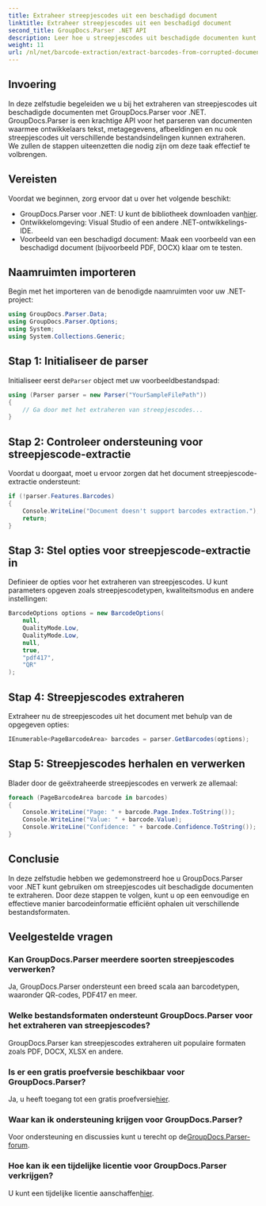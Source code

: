```yaml
---
title: Extraheer streepjescodes uit een beschadigd document
linktitle: Extraheer streepjescodes uit een beschadigd document
second_title: GroupDocs.Parser .NET API
description: Leer hoe u streepjescodes uit beschadigde documenten kunt extraheren met GroupDocs.Parser voor .NET. Uitgebreide tutorial met stapsgewijze instructies.
weight: 11
url: /nl/net/barcode-extraction/extract-barcodes-from-corrupted-document/
---
```

## Invoering
In deze zelfstudie begeleiden we u bij het extraheren van streepjescodes uit beschadigde documenten met GroupDocs.Parser voor .NET. GroupDocs.Parser is een krachtige API voor het parseren van documenten waarmee ontwikkelaars tekst, metagegevens, afbeeldingen en nu ook streepjescodes uit verschillende bestandsindelingen kunnen extraheren. We zullen de stappen uiteenzetten die nodig zijn om deze taak effectief te volbrengen.
## Vereisten
Voordat we beginnen, zorg ervoor dat u over het volgende beschikt:
-  GroupDocs.Parser voor .NET: U kunt de bibliotheek downloaden van[hier](https://releases.groupdocs.com/parser/net/).
- Ontwikkelomgeving: Visual Studio of een andere .NET-ontwikkelings-IDE.
- Voorbeeld van een beschadigd document: Maak een voorbeeld van een beschadigd document (bijvoorbeeld PDF, DOCX) klaar om te testen.

## Naamruimten importeren
Begin met het importeren van de benodigde naamruimten voor uw .NET-project:
```csharp
using GroupDocs.Parser.Data;
using GroupDocs.Parser.Options;
using System;
using System.Collections.Generic;
```
## Stap 1: Initialiseer de parser
 Initialiseer eerst de`Parser` object met uw voorbeeldbestandspad:
```csharp
using (Parser parser = new Parser("YourSampleFilePath"))
{
    // Ga door met het extraheren van streepjescodes...
}
```
## Stap 2: Controleer ondersteuning voor streepjescode-extractie
Voordat u doorgaat, moet u ervoor zorgen dat het document streepjescode-extractie ondersteunt:
```csharp
if (!parser.Features.Barcodes)
{
    Console.WriteLine("Document doesn't support barcodes extraction.");
    return;
}
```
## Stap 3: Stel opties voor streepjescode-extractie in
Definieer de opties voor het extraheren van streepjescodes. U kunt parameters opgeven zoals streepjescodetypen, kwaliteitsmodus en andere instellingen:
```csharp
BarcodeOptions options = new BarcodeOptions(
    null,
    QualityMode.Low,
    QualityMode.Low,
    null,
    true,
    "pdf417",
    "QR"
);
```
## Stap 4: Streepjescodes extraheren
Extraheer nu de streepjescodes uit het document met behulp van de opgegeven opties:
```csharp
IEnumerable<PageBarcodeArea> barcodes = parser.GetBarcodes(options);
```
## Stap 5: Streepjescodes herhalen en verwerken
Blader door de geëxtraheerde streepjescodes en verwerk ze allemaal:
```csharp
foreach (PageBarcodeArea barcode in barcodes)
{
    Console.WriteLine("Page: " + barcode.Page.Index.ToString());
    Console.WriteLine("Value: " + barcode.Value);
    Console.WriteLine("Confidence: " + barcode.Confidence.ToString());
}
```

## Conclusie
In deze zelfstudie hebben we gedemonstreerd hoe u GroupDocs.Parser voor .NET kunt gebruiken om streepjescodes uit beschadigde documenten te extraheren. Door deze stappen te volgen, kunt u op een eenvoudige en effectieve manier barcodeinformatie efficiënt ophalen uit verschillende bestandsformaten.

## Veelgestelde vragen
### Kan GroupDocs.Parser meerdere soorten streepjescodes verwerken?
Ja, GroupDocs.Parser ondersteunt een breed scala aan barcodetypen, waaronder QR-codes, PDF417 en meer.
### Welke bestandsformaten ondersteunt GroupDocs.Parser voor het extraheren van streepjescodes?
GroupDocs.Parser kan streepjescodes extraheren uit populaire formaten zoals PDF, DOCX, XLSX en andere.
### Is er een gratis proefversie beschikbaar voor GroupDocs.Parser?
 Ja, u heeft toegang tot een gratis proefversie[hier](https://releases.groupdocs.com/).
### Waar kan ik ondersteuning krijgen voor GroupDocs.Parser?
 Voor ondersteuning en discussies kunt u terecht op de[GroupDocs.Parser-forum](https://forum.groupdocs.com/c/parser/17).
### Hoe kan ik een tijdelijke licentie voor GroupDocs.Parser verkrijgen?
 U kunt een tijdelijke licentie aanschaffen[hier](https://purchase.groupdocs.com/temporary-license/).